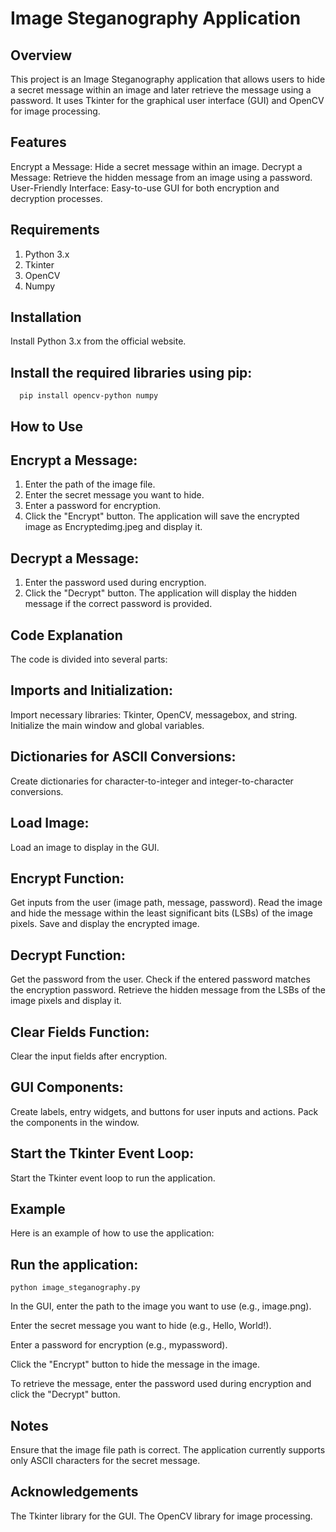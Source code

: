 # Image Steganography Application
## Overview
This project is an Image Steganography application that allows users to hide a secret message within an image and later retrieve the message using a password. It uses Tkinter for the graphical user interface (GUI) and OpenCV for image processing.

## Features
Encrypt a Message: Hide a secret message within an image.
Decrypt a Message: Retrieve the hidden message from an image using a password.
User-Friendly Interface: Easy-to-use GUI for both encryption and decryption processes.

## Requirements
1. Python 3.x
2. Tkinter
3. OpenCV
4. Numpy

## Installation
Install Python 3.x from the official website.
## Install the required libraries using pip:
      pip install opencv-python numpy
      
## How to Use
## Encrypt a Message:
1. Enter the path of the image file.
2. Enter the secret message you want to hide.
3. Enter a password for encryption.
4. Click the "Encrypt" button.
The application will save the encrypted image as Encryptedimg.jpeg and display it.

## Decrypt a Message:
1. Enter the password used during encryption.
2. Click the "Decrypt" button.
The application will display the hidden message if the correct password is provided.

## Code Explanation
The code is divided into several parts:

## Imports and Initialization:
Import necessary libraries: Tkinter, OpenCV, messagebox, and string.
Initialize the main window and global variables.

## Dictionaries for ASCII Conversions:
Create dictionaries for character-to-integer and integer-to-character conversions.

## Load Image:
Load an image to display in the GUI.

## Encrypt Function:
Get inputs from the user (image path, message, password).
Read the image and hide the message within the least significant bits (LSBs) of the image pixels.
Save and display the encrypted image.

## Decrypt Function:
Get the password from the user.
Check if the entered password matches the encryption password.
Retrieve the hidden message from the LSBs of the image pixels and display it.

## Clear Fields Function:
Clear the input fields after encryption.

## GUI Components:
Create labels, entry widgets, and buttons for user inputs and actions.
Pack the components in the window.

## Start the Tkinter Event Loop:
Start the Tkinter event loop to run the application.

## Example
Here is an example of how to use the application:

## Run the application:
    python image_steganography.py
In the GUI, enter the path to the image you want to use (e.g., image.png).

Enter the secret message you want to hide (e.g., Hello, World!).

Enter a password for encryption (e.g., mypassword).

Click the "Encrypt" button to hide the message in the image.

To retrieve the message, enter the password used during encryption and click the "Decrypt" button.

## Notes
Ensure that the image file path is correct.
The application currently supports only ASCII characters for the secret message.

## Acknowledgements
The Tkinter library for the GUI.
The OpenCV library for image processing.
